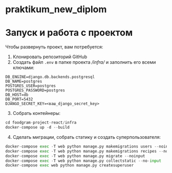 # praktikum_new_diplom
# Запуск и работа с проектом
Чтобы развернуть проект, вам потребуется:
1) Клонировать репозиторий GitHub
2) Создать файл ```.env``` в папке проекта _/infra/_ и заполнить его всеми ключами:
```
DB_ENGINE=django.db.backends.postgresql
DB_NAME=postgres
POSTGRES_USER=postgres
POSTGRES_PASSWORD=postgres
DB_HOST=db
DB_PORT=5432
DJANGO_SECRET_KEY=<ваш_django_secret_key>
```
3) Собрать контейнеры:
```python
cd foodgram-project-react/infra
docker-compose up -d --build
```
4) Сделать миграции, собрать статику и создать суперпользователя:
```python
docker-compose exec -T web python manage.py makemigrations users --noinput
docker-compose exec -T web python manage.py makemigrations recipes --noinput
docker-compose exec -T web python manage.py migrate --noinput
docker-compose exec -T web python manage.py collectstatic --no-input
docker-compose exec web python manage.py createsuperuser
```
